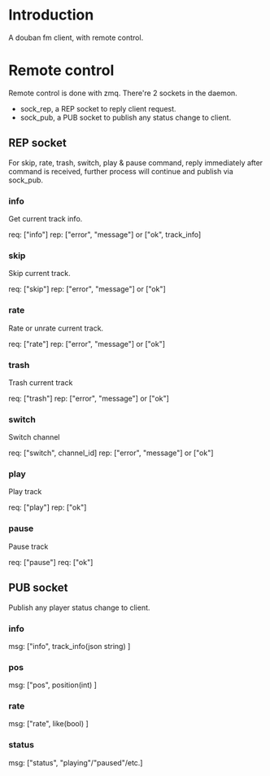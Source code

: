 # Introduction
A douban fm client, with remote control.

# Remote control
Remote control is done with zmq. There're 2 sockets in the daemon.

* sock_rep, a REP socket to reply client request.
* sock_pub, a PUB socket to publish any status change to client.

## REP socket
For skip, rate, trash, switch, play & pause command, reply immediately after command is received, further process will continue and publish via sock_pub.

### info
Get current track info.

req: ["info"]
rep: ["error", "message"] or ["ok", track_info]

### skip
Skip current track.

req: ["skip"]
rep: ["error", "message"] or ["ok"]
### rate
Rate or unrate current track.

req: ["rate"]
rep: ["error", "message"] or ["ok"]

### trash
Trash current track

req: ["trash"]
rep: ["error", "message"] or ["ok"]

### switch
Switch channel

req: ["switch", channel_id]
rep: ["error", "message"] or ["ok"]

### play
Play track

req: ["play"]
rep: ["ok"]

### pause
Pause track

req: ["pause"]
req: ["ok"]

## PUB socket
Publish any player status change to client.

### info
msg: ["info", track_info(json string) ]

### pos
msg: ["pos", position(int) ]

### rate
msg: ["rate", like(bool) ]

### status
msg: ["status", "playing"/"paused"/etc.]
